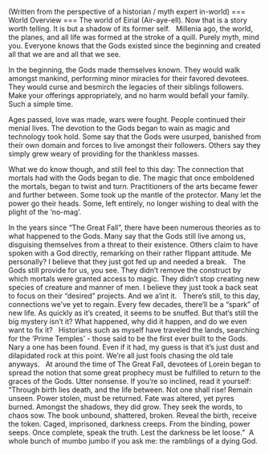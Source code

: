 (Written from the perspective of a historian / myth expert in-world)
=== World Overview ===
The world of Eirial (Air-aye-ell). Now that is a story worth telling. It is but a shadow of its former self.   Millenia ago, the world, the planes, and all life was formed at the stroke of a quill. Purely myth, mind you. Everyone knows that the Gods existed since the beginning and created all that we are and all that we see.

In the beginning, the Gods made themselves known. They would walk amongst mankind, performing minor miracles for their favored devotees. They would curse and besmirch the legacies of their siblings followers. Make your offerings appropriately, and no harm would befall your family. Such a simple time.

Ages passed, love was made, wars were fought. People continued their menial lives. The devotion to the Gods began to wain as magic and technology took hold. Some say that the Gods were usurped, banished from their own domain and forces to live amongst their followers. Others say they simply grew weary of providing for the thankless masses.

What we do know though, and still feel to this day: The connection that mortals had with the Gods began to die. The magic that once emboldened the mortals, began to twist and turn. Practitioners of the arts became fewer and further between. Some took up the mantle of the protector. Many let the power go their heads. Some, left entirely, no longer wishing to deal with the plight of the ‘no-mag’.

In the years since “The Great Fall”, there have been numerous theories as to what happened to the Gods. Many say that the Gods still live among us, disguising themselves from a threat to their existence. Others claim to have spoken with a God directly, remarking on their rather flippant attitude. Me personally? I believe that they just got fed up and needed a break.   The Gods still provide for us, you see. They didn’t remove the construct by which mortals were granted access to magic. They didn’t stop creating new species of creature and manner of men. I believe they just took a back seat to focus on their “desired” projects. And we a’int it.   There’s still, to this day, connections we’ve yet to regain. Every few decades, there’ll be a “spark” of new life. As quickly as it’s created, it seems to be snuffed. But that’s still the big mystery isn’t it? What happened, why did it happen, and do we even want to fix it?   Historians such as myself have traveled the lands, searching for the ‘Prime Temples’ - those said to be the first ever built to the Gods. Nary a one has been found. Even if it had, my guess is that it’s just dust and dilapidated rock at this point. We’re all just fools chasing the old tale anyways.   At around the time of The Great Fall, devotees of Lorein began to spread the notion that some great prophecy must be fulfilled to return to the graces of the Gods. Utter nonsense. If you’re so inclined, read it yourself: “Through birth lies death, and the life between. Not one shall rise! Remain unseen. Power stolen, must be returned. Fate was altered, yet pyres burned. Amongst the shadows, they did grow. They seek the words, to chaos sow. The book unbound, shattered, broken. Reveal the birth, receive the token. Caged, imprisoned, darkness creeps. From the binding, power seeps. Once complete, speak the truth. Lest the darkness be let loose.”  A whole bunch of mumbo jumbo if you ask me: the ramblings of a dying God.
